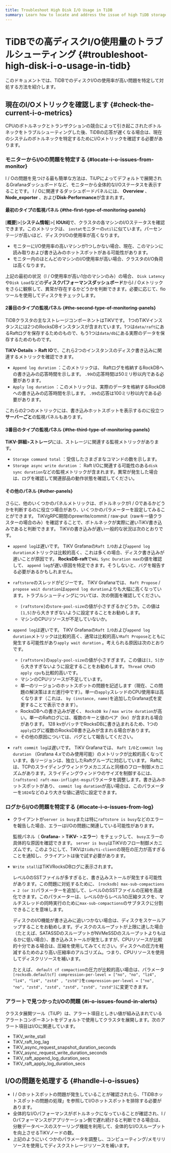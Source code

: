 ```yaml
---
title: Troubleshoot High Disk I/O Usage in TiDB
summary: Learn how to locate and address the issue of high TiDB storage I/O usage.
---
```


# TiDBでの高ディスクI/O使用量のトラブルシューティング {#troubleshoot-high-disk-i-o-usage-in-tidb}

このドキュメントでは、TiDBでのディスクI/Oの使用率が高い問題を特定して対処する方法を紹介します。

## 現在のI/Oメトリックを確認します {#check-the-current-i-o-metrics}

CPUのボトルネックとトランザクションの競合によって引き起こされたボトルネックをトラブルシューティングした後、TiDBの応答が遅くなる場合は、現在のシステムのボトルネックを特定するためにI/Oメトリックを確認する必要があります。

### モニターからI/Oの問題を特定する {#locate-i-o-issues-from-monitor}

I / Oの問題を見つける最も簡単な方法は、TiUPによってデフォルトで展開されるGrafanaダッシュボードなど、モニターから全体的なI/Oステータスを表示することです。 I / Oに関連するダッシュボードパネルには、 **Overview** 、 <strong>Node_exporter</strong> 、および<strong>Disk-Performance</strong>が含まれます。

#### 最初のタイプの監視パネル {#the-first-type-of-monitoring-panels}

[**概要**]&gt;[<strong>システム情報</strong>]&gt;[ <strong>IOUtil]</strong>で、クラスタの各マシンのI/Oステータスを確認できます。このメトリックは、 `iostat`モニターの`util`に似ています。パーセンテージが高いほど、ディスクI/Oの使用率が高くなります。

-   モニターにI/O使用率の高いマシンが1つしかない場合、現在、このマシンに読み取りおよび書き込みのホットスポットがある可能性があります。
-   モニター内のほとんどのマシンのI/O使用率が高い場合、クラスタのI/O負荷は高くなります。

上記の最初の状況（I / O使用率が高い1台のマシンのみ）の場合、 `Disk Latency`や`Disk Load`などの**ディスクパフォーマンスダッシュボード**からI / Oメトリックをさらに観察して、異常が存在するかどうかを判断できます。必要に応じて、fioツールを使用してディスクをチェックします。

#### 2番目のタイプの監視パネル {#the-second-type-of-monitoring-panels}

TiDBクラスタの主なストレージコンポーネントはTiKVです。 1つのTiKVインスタンスには2つのRocksDBインスタンスが含まれています。1つは`data/raft`にあるRaftログを保存するためのもので、もう1つは`data/db`にある実際のデータを保存するためのものです。

**TiKV-Details** &gt; <strong>Raft IO</strong>で、これら2つのインスタンスのディスク書き込みに関連するメトリックを確認できます。

-   `Append log duration` ：このメトリックは、 Raftログを格納するRockDBへの書き込みの応答時間を示します。 `.99`の応答時間は50ミリ秒以内である必要があります。
-   `Apply log duration` ：このメトリックは、実際のデータを格納するRockDBへの書き込みの応答時間を示します。 `.99`の応答は100ミリ秒以内である必要があります。

これらの2つのメトリックには、書き込みホットスポットを表示するのに役立つ**サーバーごと**の監視パネルもあります。

#### 3番目のタイプの監視パネル {#the-third-type-of-monitoring-panels}

**TiKV-詳細**&gt;<strong>ストレージ</strong>には、ストレージに関連する監視メトリックがあります。

-   `Storage command total` ：受信したさまざまなコマンドの数を示します。
-   `Storage async write duration` ： Raft I/Oに関連する可能性のある`disk sync duration`などの監視メトリックが含まれます。異常が発生した場合は、ログを確認して関連部品の動作状態を確認してください。

#### その他のパネル {#other-panels}

さらに、他のいくつかのパネルメトリックは、ボトルネックがI / Oであるかどうかを判断するのに役立つ場合があり、いくつかのパラメーターを設定してみることができます。 TiKVgRPC期間のprewrite/commit / raw-put（rawキー値クラスターの場合のみ）を確認することで、ボトルネックが実際に遅いTiKV書き込みであると判断できます。 TiKVの書き込みが遅い一般的な状況は次のとおりです。

-   `append log`は遅いです。 TiKV Grafanaの`Raft I/O`および`append log duration`メトリックは比較的高く、これは多くの場合、ディスク書き込みが遅いことが原因です。 **RocksDB-raft**で`WAL Sync Duration max`の値を確認して、 `append log`が遅い原因を特定できます。そうしないと、バグを報告する必要があるかもしれません。

-   `raftstore`のスレッドがビジーです。 TiKV Grafanaでは、 `Raft Propose` / `propose wait duration`は`append log duration`よりも大幅に高くなっています。トラブルシューティングについては、次の側面を確認してください。

    -   `[raftstore]`の`store-pool-size`の値が小さすぎるかどうか。この値は`[1,5]`から大きすぎないように設定することをお勧めします。
    -   マシンのCPUリソースが不足していないか。

-   `append log`は遅いです。 TiKV Grafanaの`Raft I/O`および`append log duration`メトリックは比較的高く、通常は比較的高い`Raft Propose`とともに発生する可能性があり`apply wait duration` 。考えられる原因は次のとおりです。

    -   `[raftstore]`の`apply-pool-size`の値が小さすぎます。この値は`[1, 5]`から大きすぎないように設定することをお勧めします。 `Thread CPU`の`apply cpu`も比較的高いです。
    -   マシンのCPUリソースが不足しています。
    -   単一のリージョンのホットスポットの問題を記述します（現在、この問題の解決策はまだ進行中です）。単一の`apply`スレッドのCPU使用率は高くなります（これは、 `by (instance, name)`を追加したGrafana式を変更することで表示できます）。
    -   RocksDBへの書き込みが遅く、 `RocksDB kv` / `max write duration`が高い。単一のRaftログには、複数のキーと値のペア（kv）が含まれる場合があります。 128 kvがバッチでRocksDBに書き込まれるため、1つの`apply`ログに複数のRocksDB書き込みが含まれる場合があります。
    -   その他の原因については、バグとして報告してください。

-   `raft commit log`は遅いです。 TiKV Grafanaでは、 `Raft I/O`と`commit log duration` （Grafana 4.xでのみ使用可能）のメトリックが比較的高くなっています。各リージョンは、独立したRaftグループに対応しています。 Raftには、TCPのスライディングウィンドウメカニズムと同様のフロー制御メカニズムがあります。スライディングウィンドウのサイズを制御するには、 `[raftstore] raft-max-inflight-msgs`パラメータを調整します。書き込みホットスポットがあり、 `commit log duration`が高い場合は、このパラメーターを`1024`などのより大きな値に適切に設定できます。

### ログからI/Oの問題を特定する {#locate-i-o-issues-from-log}

-   クライアントが`server is busy`または特に`raftstore is busy`などのエラーを報告した場合、エラーはI/Oの問題に関連している可能性があります。

    監視パネル（ **Grafana-** &gt; <strong>TiKV-</strong> &gt;<strong>エラー</strong>）をチェックして、 `busy`エラーの具体的な原因を確認できます。 `server is busy`はTiKVのフロー制御メカニズムです。このようにして、TiKVは`tidb/ti-client`の現在の圧力が高すぎることを通知し、クライアントは後で試す必要があります。

-   `Write stall`はTiKVRocksDBログに表示されます。

    レベル0のSSTファイルが多すぎると、書き込みストールが発生する可能性があります。この問題に対処するために、 `[rocksdb] max-sub-compactions = 2 (or 3)`パラメーターを追加して、レベル0のSSTファイルの圧縮を高速化できます。このパラメーターは、レベル0からレベル1の圧縮タスクを、マルチスレッドの同時実行のために`max-sub-compactions`のサブタスクに分割できることを意味します。

    ディスクのI/O機能が書き込みに追いつかない場合は、ディスクをスケールアップすることをお勧めします。ディスクのスループットが上限に達した場合（たとえば、SATASSDのスループットがNVMeSSDのスループットよりもはるかに低い場合）、書き込みストールが発生しますが、CPUリソースが比較的十分である場合は、圧縮を使用してみてください。ディスクへの圧力を軽減するためのより高い圧縮率のアルゴリズム。つまり、CPUリソースを使用してディスクリソースを補います。

    たとえば、 `default cf compaction`の圧力が比較的高い場合は、パラメータ`[rocksdb.defaultcf] compression-per-level = ["no", "no", "lz4", "lz4", "lz4", "zstd" , "zstd"]`を`compression-per-level = ["no", "no", "zstd", "zstd", "zstd", "zstd", "zstd"]`に変更できます。

### アラートで見つかったI/Oの問題 {#i-o-issues-found-in-alerts}

クラスタ展開ツール（TiUP）は、アラート項目としきい値が組み込まれているアラートコンポーネントをデフォルトで使用してクラスタを展開します。次のアラート項目はI/Oに関連しています。

-   TiKV_write_stall
-   TiKV_raft_log_lag
-   TiKV_async_request_snapshot_duration_seconds
-   TiKV_async_request_write_duration_seconds
-   TiKV_raft_append_log_duration_secs
-   TiKV_raft_apply_log_duration_secs

## I/Oの問題を処理する {#handle-i-o-issues}

-   I / Oホットスポットの問題が発生していることが確認されたら、「TiDBホットスポットの問題の処理」を参照してI/Oホットスポットを排除する必要があります。
-   全体的なI/Oパフォーマンスがボトルネックになっていることが確認され、I / Oパフォーマンスがアプリケーション側で遅れ続けると判断できる場合は、分散データベースのスケーリング機能を利用して、全体的なI/Oスループットを向上させるTiKVノードの数。
-   上記のようにいくつかのパラメータを調整し、コンピューティング/メモリリソースを使用してディスクストレージリソースを補います。

